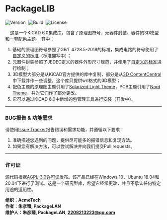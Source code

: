 # PackageLIB
![Version](https://img.shields.io/badge/Version-1.0-brightgreen.svg)&nbsp;&nbsp;![Build](https://img.shields.io/badge/Build-Passed-success.svg)&nbsp;&nbsp;![License](https://img.shields.io/badge/License-AGPL-blue.svg)

&nbsp;&nbsp;&nbsp;&nbsp;这是一个KiCAD 6.0集成库，包含了原理图符号、元器件封装、器件的3D模型和一套配色主题。
其中：
1. 基础的原理图符号参照了GB∕T 4728.5-2018的标准，集成电路的符号使用了[自定义的标准](https://github.com/PackageLAN/PackageLIB/blob/main/PackageSTD.md)（标准攥写中）；
2. 元器件封装参照了JEDEC定义的器件外形尺寸规范，并使用了[自定义的标准](https://github.com/PackageLAN/PackageLIB/blob/main/PackageSTD.md)进行绘制；
3. 3D模型大部分是从KiCAD官方提供的库中复制，部分是从[3D ContentCentral](https://www.3dcontentcentral.cn/)中下载并作一些调整，这个库只提供wrl格式的3D模型；
4. 配色主题的原理图主题引用了[Solarized Light Theme](https://github.com/pointhi/kicad-color-schemes/tree/master/solarized-light)，PCB主题引用了[Nord Theme](https://github.com/pointhi/kicad-color-schemes/tree/master/nord)，并对它们作了部分更改。
5. 它可以通过KiCAD 6.0中新增的包管理工具进行安装（开发中）。

***

### BUG报告 & 功能需求

请使用[Issue Tracker](https://github.com/PackageLAN/PackageLIB/issues)报告错误和需求功能，并遵循以下要求：

1. 准确描述您遇到的问题，提供尽可能多的报错信息和复现方法。
2. 如果您有解决方法，可以尝试解决并向我们提交Pull requests。

***

### 许可证

源代码根据[AGPL-3.0许可证](https://github.com/PackageLAN/PackageLIB/tree/main/LICENSE)发布。该产品已经在Windows 10、Ubuntu 18.04和20.04下进行了测试。这是一个研究型库，希望它经常更改，并且不承认任何特定用途的适用性。

**组织：AcmeTech <br>
作者：朱彦臻, PackageLAN<br>
维护人：朱彦臻, PackageLAN, 2208213223@qq.com**
